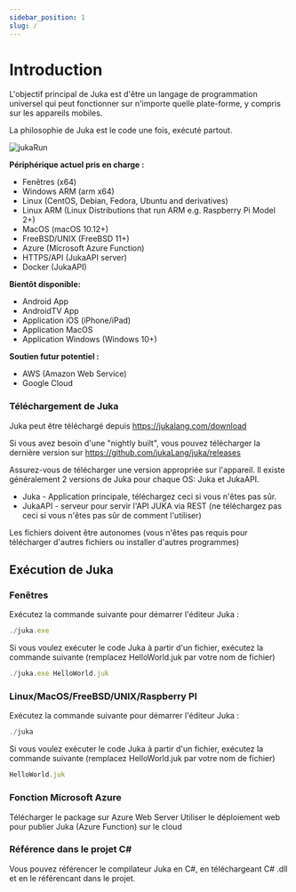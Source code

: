 ```yaml
---
sidebar_position: 1
slug: /
---
```


# Introduction

L'objectif principal de Juka est d'être un langage de programmation universel qui peut fonctionner sur n'importe quelle plate-forme, y compris sur les appareils mobiles.

La philosophie de Juka est le code une fois, exécuté partout.

![jukaRun](https://user-images.githubusercontent.com/11934545/171545920-02493491-fa44-40d6-9a5b-46b2f90f8301.gif)

__Périphérique actuel pris en charge :__
- Fenêtres (x64)
- Windows ARM (arm x64)
- Linux (CentOS, Debian, Fedora, Ubuntu and derivatives)
- Linux ARM (Linux Distributions that run ARM e.g. Raspberry Pi Model 2+)
- MacOS (macOS 10.12+)
- FreeBSD/UNIX (FreeBSD 11+)
- Azure (Microsoft Azure Function)
- HTTPS/API (JukaAPI server)
- Docker (JukaAPI)

__Bientôt disponible:__
- Android App
- AndroidTV App
- Application iOS (iPhone/iPad)
- Application MacOS
- Application Windows (Windows 10+)

__Soutien futur potentiel :__
- AWS (Amazon Web Service)
- Google Cloud


### Téléchargement de Juka
Juka peut être téléchargé depuis https://jukalang.com/download

Si vous avez besoin d'une "nightly built", vous pouvez télécharger la dernière version sur https://github.com/jukaLang/juka/releases

Assurez-vous de télécharger une version appropriée sur l'appareil. Il existe généralement 2 versions de Juka pour chaque OS: Juka et JukaAPI.
- Juka - Application principale, téléchargez ceci si vous n'êtes pas sûr.
- JukaAPI - serveur pour servir l'API JUKA via REST (ne téléchargez pas ceci si vous n'êtes pas sûr de comment l'utiliser)

Les fichiers doivent être autonomes (vous n'êtes pas requis pour télécharger d'autres fichiers ou installer d'autres programmes)

## Exécution de Juka

### Fenêtres

Exécutez la commande suivante pour démarrer l'éditeur Juka :

```jsx
./juka.exe
```

Si vous voulez exécuter le code Juka à partir d'un fichier, exécutez la commande suivante (remplacez HelloWorld.juk par votre nom de fichier)

```jsx
./juka.exe HelloWorld.juk
```

### Linux/MacOS/FreeBSD/UNIX/Raspberry PI

Exécutez la commande suivante pour démarrer l'éditeur Juka :
```jsx
./juka
```

Si vous voulez exécuter le code Juka à partir d'un fichier, exécutez la commande suivante (remplacez HelloWorld.juk par votre nom de fichier)

```jsx
HelloWorld.juk
```


### Fonction Microsoft Azure

Télécharger le package sur Azure Web Server Utiliser le déploiement web pour publier Juka (Azure Function) sur le cloud

### Référence dans le projet C#

Vous pouvez référencer le compilateur Juka en C#, en téléchargeant C# .dll et en le référencant dans le projet.
